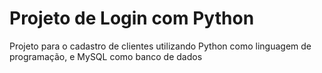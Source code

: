 # Projeto de Login com Python

Projeto para o cadastro de clientes utilizando Python como linguagem de programação, e MySQL como banco de dados
